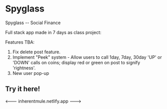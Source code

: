 # Spyglass
Spyglass -- Social Finance


Full stack app made in 7 days as class project:

Features TBA:
1. Fix delete post feature.
2. Implement "Peek" system - Allow users to call 1day, 7day, 30day 'UP' or 'DOWN' calls on coins; display red or green on post to signify 'rightness'.
3. New user pop-up

## Try it here!
<--- inherentmule.netlify.app --->
